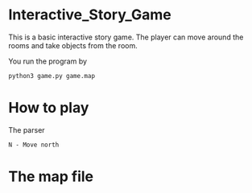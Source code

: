 # Interactive_Story_Game

This is a basic interactive story game. The player can move around the rooms and take objects from the room.

You run the program by

    python3 game.py game.map
    
# How to play

The parser

    N - Move north

# The map file
        

